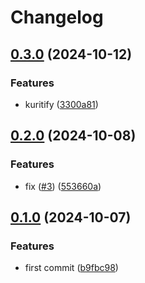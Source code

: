 # Changelog

## [0.3.0](https://github.com/kuritify-org/rulesets-poc/compare/v0.2.0...v0.3.0) (2024-10-12)


### Features

* kuritify ([3300a81](https://github.com/kuritify-org/rulesets-poc/commit/3300a814e60941fccdec9e09b308e783df595daa))

## [0.2.0](https://github.com/kuritify-org/rulesets-poc/compare/v0.1.0...v0.2.0) (2024-10-08)


### Features

* fix ([#3](https://github.com/kuritify-org/rulesets-poc/issues/3)) ([553660a](https://github.com/kuritify-org/rulesets-poc/commit/553660a7bdedfa0268bb5bf39599f00457574a2d))

## [0.1.0](https://github.com/kuritify-org/rulesets-poc/compare/v0.0.1...v0.1.0) (2024-10-07)


### Features

* first commit ([b9fbc98](https://github.com/kuritify-org/rulesets-poc/commit/b9fbc983dd15622f97883527ad487dca0fb16526))

